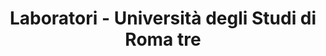 ---
title: "Laboratori - Università degli Studi di Roma tre"
address: "Via della Vasca Navale, 84, Roma"
type: "Laboratori di Fisica" 
lat: "41.85674020629887"
lng: "12.467169916246624"
image: "images/locations/florence.webp"
website: "https://matematicafisica.uniroma3.it/"
---